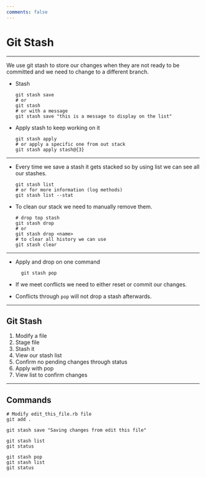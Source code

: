 ```yaml
---
comments: false
---
```


# Git Stash

----------

We use git stash to store our changes when they are not ready to be committed
and we need to change to a different branch.

* Stash

    ```
    git stash save
    # or
    git stash
    # or with a message
    git stash save "this is a message to display on the list"
    ```

* Apply stash to keep working on it

    ```
    git stash apply
    # or apply a specific one from out stack
    git stash apply stash@{3}
    ```

----------

* Every time we save a stash it gets stacked so by using list we can see all our
stashes.

    ```
    git stash list
    # or for more information (log methods)
    git stash list --stat
    ```

* To clean our stack we need to manually remove them.

    ```
    # drop top stash
    git stash drop
    # or
    git stash drop <name>
    # to clear all history we can use
    git stash clear
    ```

----------

* Apply and drop on one command

    ```
      git stash pop
    ```

* If we meet conflicts we need to either reset or commit our changes.

* Conflicts through `pop` will not drop a stash afterwards.

----------

## Git Stash

1. Modify a file
1. Stage file
1. Stash it
1. View our stash list
1. Confirm no pending changes through status
1. Apply with pop
1. View list to confirm changes

----------

## Commands

```
# Modify edit_this_file.rb file
git add .

git stash save "Saving changes from edit this file"

git stash list
git status

git stash pop
git stash list
git status
```
